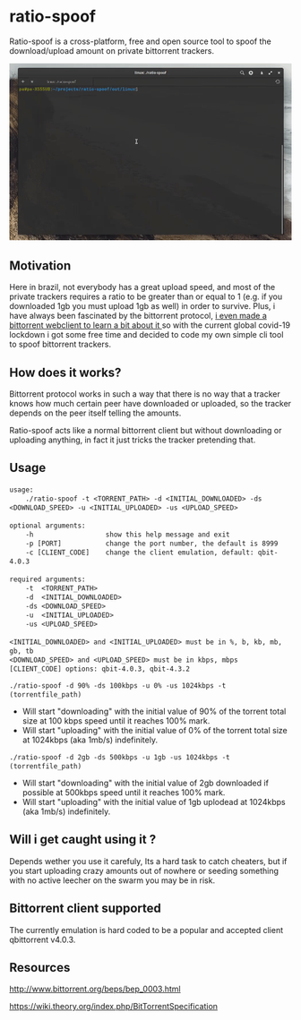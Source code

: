 # ratio-spoof
Ratio-spoof is a cross-platform, free and open source tool to spoof the download/upload amount on private bittorrent trackers.

![](./assets/demo.gif)

## Motivation
Here in brazil, not everybody has a great upload speed, and most of the private trackers requires a ratio to be greater than or equal to 1 (e.g. if you downloaded 1gb you must upload 1gb as well) in order to survive. Plus, i have always been fascinated by the bittorrent protocol, [i even made a bittorrent webclient to learn a bit about it ](https://github.com/ap-pauloafonso/rwTorrent) so with the current global covid-19 lockdown i got some free time and decided to code my own simple cli tool to spoof bittorrent trackers.

## How does it works?
Bittorrent protocol works in such a way that there is no way that a tracker knows how much certain peer have downloaded or uploaded, so the tracker depends on the peer itself telling the amounts.

Ratio-spoof acts like a normal bittorrent client but without downloading or uploading anything, in fact it just tricks the tracker pretending that.

## Usage
```
usage: 
	./ratio-spoof -t <TORRENT_PATH> -d <INITIAL_DOWNLOADED> -ds <DOWNLOAD_SPEED> -u <INITIAL_UPLOADED> -us <UPLOAD_SPEED> 

optional arguments:
	-h           		show this help message and exit
	-p [PORT]    		change the port number, the default is 8999
	-c [CLIENT_CODE]	change the client emulation, default: qbit-4.0.3
	  
required arguments:
	-t  <TORRENT_PATH>     
	-d  <INITIAL_DOWNLOADED> 
	-ds <DOWNLOAD_SPEED>						  
	-u  <INITIAL_UPLOADED> 
	-us <UPLOAD_SPEED> 						  
	  
<INITIAL_DOWNLOADED> and <INITIAL_UPLOADED> must be in %, b, kb, mb, gb, tb
<DOWNLOAD_SPEED> and <UPLOAD_SPEED> must be in kbps, mbps
[CLIENT_CODE] options: qbit-4.0.3, qbit-4.3.2
```

```
./ratio-spoof -d 90% -ds 100kbps -u 0% -us 1024kbps -t (torrentfile_path) 
```
* Will start "downloading" with the initial value of 90% of the torrent total size at 100 kbps speed until it reaches 100% mark.
* Will start "uploading" with the initial value of 0% of the torrent total size at 1024kbps (aka 1mb/s) indefinitely.

```
./ratio-spoof -d 2gb -ds 500kbps -u 1gb -us 1024kbps -t (torrentfile_path) 
```
* Will start "downloading" with the initial value of 2gb downloaded  if possible at 500kbps speed until it reaches 100% mark.
* Will start "uploading" with the initial value of 1gb uplodead at 1024kbps (aka 1mb/s) indefinitely.

## Will i get caught using it ?
Depends wether you use it carefuly, Its a hard task to catch cheaters, but if you start uploading crazy amounts out of nowhere or seeding something with no active leecher on the swarm you may be in risk.

## Bittorrent client supported 
The currently emulation is hard coded to be a popular and accepted client qbittorrent v4.0.3. 

## Resources
http://www.bittorrent.org/beps/bep_0003.html

https://wiki.theory.org/index.php/BitTorrentSpecification

